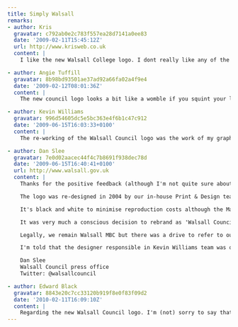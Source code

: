 ```yaml
---
title: Simply Walsall
remarks:
- author: Kris
  gravatar: c792ab0e2c783f557ea28d7141a0ee83
  date: '2009-02-11T15:45:12Z'
  url: http://www.krisweb.co.uk
  content: |
    I like the new Walsall College logo. I dont really like any of the Council logos, but thats just my unprofessional design opinion.

- author: Angie Tuffill
  gravatar: 8b98bd93501ae37ad92a66fa02a4f9e4
  date: '2009-02-12T08:01:36Z'
  content: |
    The new council logo looks a bit like a womble if you squint your left eye! I like it!

- author: Kevin Williams
  gravatar: 996d54605dc5e5bc363e4f6b1c47c912
  date: '2009-06-15T16:03:33+0100'
  content: |
    The re-working of the Walsall Council logo was the work of my graphics team in the in-house Walsall Council Print and Design Unit. We branded the council back in 2004 and continue to manage the brand development. Thanks for your kind comments.

- author: Dan Slee
  gravatar: 7e0d02aacec44f4c7b8691f938dec78d
  date: '2009-06-15T16:40:41+0100'
  url: http://www.walsall.gov.uk
  content: |
    Thanks for the positive feedback (although I'm not quite sure about the Womble reference, Angie!).

    The logo was re-designed in 2004 by our in-house Print & Design team. This was to make the logo less busy and more accessable to people.

    It's black and white to minimise reproduction costs although the Mayor's Office is entitled to use a version that has a colour crest.

    It was very much a conscious decision to rebrand as 'Walsall Council' rather than the legally accurate but its-a-mouthful-to-say-it 'Walsall Metropolitan Borough Council.'

    Legally, we remain Walsall MBC but there was a drive to refer to ourselves as Walsall Council across all media. It's simpler. It is, afterall, also what residents refer to us as.

    I'm told that the designer responsible in Kevin Williams team was one Steve Bagley.

    Dan Slee
    Walsall Council press office
    Twitter: @walsallcouncil

- author: Edward Black
  gravatar: 8843e20c7cc33120b919f8e0f83f09d2
  date: '2010-02-11T16:09:10Z'
  content: |
    Regarding the new Walsall Council logo. I'm (not) sorry to say that it isn't as good as its predecessor. During my thirty years in the business I've always found that imagination is free.
---
```


